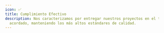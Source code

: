 ```yaml
---
icon: ✅
title: Cumplimiento Efectivo
description: Nos caracterizamos por entregar nuestros proyectos en el tiempo
  acordado, manteniendo los más altos estándares de calidad.
---
```

